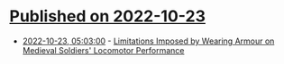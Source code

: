 # [Published on 2022-10-23](index.md)

* [2022-10-23, 05:03:00](https://soylentnews.org/article.pl?sid=22/10/22/1329256&from=rss) - [Limitations Imposed by Wearing Armour on Medieval Soldiers' Locomotor Performance](https://soylentnews.org/article.pl?sid=22/10/22/1329256&from=rss)
